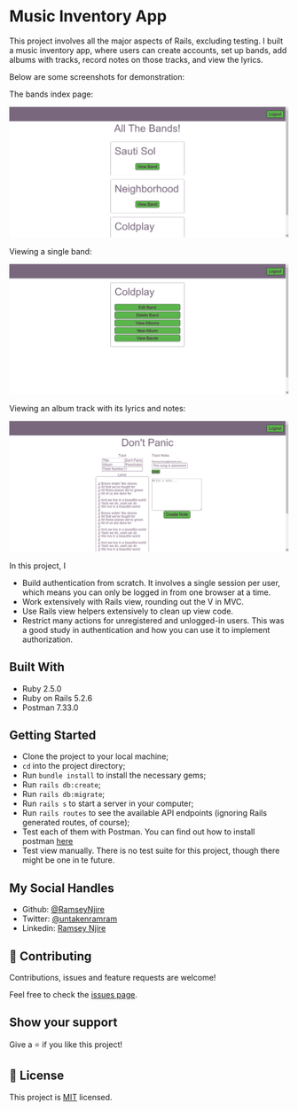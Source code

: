 # Music Inventory App

This project involves all the major aspects of Rails, excluding testing. I built a music inventory app, where users can create accounts, set up bands, add albums with tracks, record notes on those tracks, and view the lyrics.

Below are some screenshots for demonstration:

The bands index page:

![bands index page](images/bands_page.png)

Viewing a single band:

![band view page](images/band_view_page.png)

Viewing an album track with its lyrics and notes:

![track view page](images/track_view_page.png)

In this project, I

- Build authentication from scratch. It involves a single session per user, which means you can only be logged in from one browser at a time.
- Work extensively with Rails view, rounding out the V in MVC.
- Use Rails view helpers extensively to clean up view code.
- Restrict many actions for unregistered and unlogged-in users. This was a good study in authentication and how you can use it to implement authorization.

## Built With

- Ruby 2.5.0
- Ruby on Rails 5.2.6
- Postman 7.33.0

## Getting Started
- Clone the project to your local machine;
- `cd` into the project directory;
- Run `bundle install` to install the necessary gems;
- Run `rails db:create`;
- Run `rails db:migrate`;
- Run `rails s` to start a server in your computer;
- Run `rails routes` to see the available API endpoints (ignoring Rails generated routes, of course);
- Test each of them with Postman. You can find out how to install postman [here](https://www.getpostman.com/)
- Test view manually. There is no test suite for this project, though there might be one in te future.

## My Social Handles

- Github: [@RamseyNjire](https://github.com/RamseyNjire)
- Twitter: [@untakenramram](https://twitter.com/untakenramram)
- Linkedin: [Ramsey Njire](https://www.linkedin.com/in/ramsey-njire-51984931/)

## 🤝 Contributing

Contributions, issues and feature requests are welcome!

Feel free to check the [issues page](issues/).

## Show your support

Give a ⭐️ if you like this project!

## 📝 License

This project is [MIT](lic.url) licensed.


